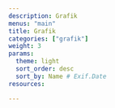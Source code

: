 ```yaml
---
description: Grafik
menus: "main"
title: Grafik
categories: ["grafik"]
weight: 3
params:
  theme: light
  sort_order: desc
  sort_by: Name # Exif.Date
resources:

---
```

